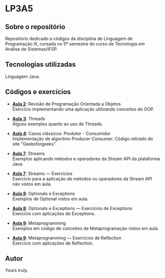 # LP3A5

## Sobre o repositório
Repositório dedicado a códigos da disciplina de Linguagem de Programação III, cursada no 5º semestre do curso de Tecnologia em Análise de Sistemas/IFSP.

## Tecnologias utilizadas
Linguagem Java.

## Códigos e exercícios
- **[Aula 2](https://github.com/lucasg-c/LP3A5/tree/master/A2-ReviewOOP/src/br/edu/ifsp/aula1)**: Revisão de Programação Orientada a Objetos  
  Exercício implementando uma aplicação utilizando conceitos de OOP.

- **[Aula 3](https://github.com/lucasg-c/LP3A5/tree/master/A3-Threads/src/main)**: Threads  
  Alguns exemplos quanto ao uso de Threads.
  
- **[Aula 4](https://github.com/lucasg-c/LP3A5/tree/master/A4-CasoProducerConsumer/src)**: Casos clássicos: Produtor - Consumidor  
  Implementação de algoritmo Producer Consumer. Código retirado do site "Geeksforgeeks".
  
- **[Aula 7](https://github.com/lucasg-c/LP3A5/tree/master/A7-Streams/src)**: Streams  
  Exemplos aplicando métodos e operadores da Stream API da plataforma Java. 
    
- **[Aula 7](https://github.com/lucasg-c/LP3A5/tree/master/A7-Streams-Exercicios/src)**: Streams — Exercícios  
  Exercício para a aplicação de métodos ou operadores da Stream API não vistos em aula. 

- **[Aula 8](https://github.com/lucasg-c/LP3A5/tree/master/A8-Optional/src)**: Optionals e Exceptions  
  Exemplos de Optional vistos em aula.
  
- **[Aula 8](https://github.com/lucasg-c/LP3A5/tree/master/A8-Exceptions-Exercicios/src)**: Optionals e Exceptions — Exercícios de Exceptions  
  Exercício com aplicações de Exceptions.
  
- **[Aula 9](https://github.com/lucasg-c/LP3A5/tree/master/A9-Metaprogramming/src)**: Metaprogramming  
  Exemplos em código de conceitos de Metaprogramação vistos em aula.
  
- **[Aula 9](https://github.com/lucasg-c/LP3A5/tree/master/A9-Metaprogramming-Exercicios/src)**: Metaprogramming — Exercícios de Reflection  
  Exercício com aplicações de Reflection.

## Autor
Yours truly.
